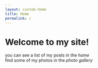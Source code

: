 ```yaml
---
layout: custom-home
title: Home
permalink: /
---
```


# Welcome to my site!  
you can see a list of my posts in the *home*  
find some of my photos in the *photo gallery*  
